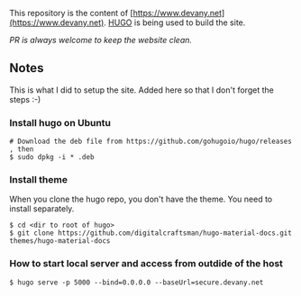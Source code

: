 This repository is the content of [https://www.devany.net](https://www.devany.net).
[HUGO](https://gohugo.io/) is being used to build the site. 

*PR is always welcome to keep the website clean.*



## Notes

This is what I did to setup the site.
Added here so that I don't forget the steps :-)

### Install hugo on Ubuntu

```
# Download the deb file from https://github.com/gohugoio/hugo/releases , then
$ sudo dpkg -i * .deb
```

### Install theme

When you clone the hugo repo, you don't have the theme. You need to install separately.

```
$ cd <dir to root of hugo>
$ git clone https://github.com/digitalcraftsman/hugo-material-docs.git themes/hugo-material-docs
```

### How to start local server and access from outdide of the host 

```
$ hugo serve -p 5000 --bind=0.0.0.0 --baseUrl=secure.devany.net
```
